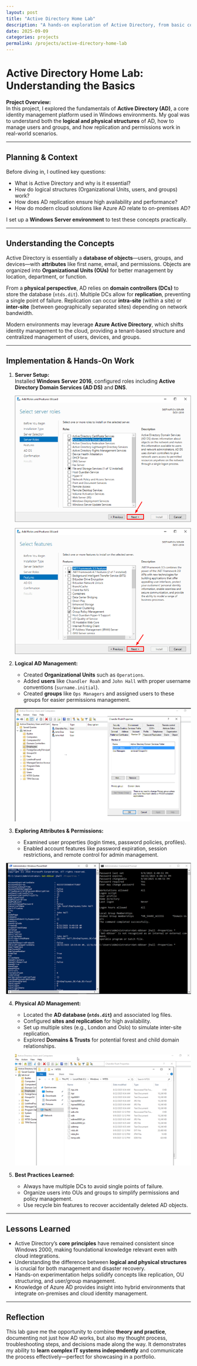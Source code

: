 ```yaml
---
layout: post
title: "Active Directory Home Lab"
description: "A hands-on exploration of Active Directory, from basic concepts to logical and physical structures."
date: 2025-09-09
categories: projects
permalink: /projects/active-directory-home-lab
---
```


# Active Directory Home Lab: Understanding the Basics

**Project Overview:**  
In this project, I explored the fundamentals of **Active Directory (AD)**, a core identity management platform used in Windows environments. My goal was to understand both the **logical and physical structures** of AD, how to manage users and groups, and how replication and permissions work in real-world scenarios.

---

## Planning & Context
Before diving in, I outlined key questions:  
- What is Active Directory and why is it essential?  
- How do logical structures (Organizational Units, users, and groups) work?  
- How does AD replication ensure high availability and performance?  
- How do modern cloud solutions like Azure AD relate to on-premises AD?

I set up a **Windows Server environment** to test these concepts practically.

---

## Understanding the Concepts
Active Directory is essentially a **database of objects**—users, groups, and devices—with **attributes** like first name, email, and permissions. Objects are organized into **Organizational Units (OUs)** for better management by location, department, or function.

From a **physical perspective**, AD relies on **domain controllers (DCs)** to store the database (`ntds.dit`). Multiple DCs allow for **replication**, preventing a single point of failure. Replication can occur **intra-site** (within a site) or **inter-site** (between geographically separated sites) depending on network bandwidth.

Modern environments may leverage **Azure Active Directory**, which shifts identity management to the cloud, providing a tenant-based structure and centralized management of users, devices, and groups.

---

## Implementation & Hands-On Work
1. **Server Setup:**  
   Installed **Windows Server 2016**, configured roles including **Active Directory Domain Services (AD DS)** and **DNS**.

   ![AD Lab Screenshot](/assets/images/projects/adds.png)

   ![AD Lab Screenshot](/assets/images/projects/adds-2.png)



2. **Logical AD Management:**  
   - Created **Organizational Units** such as `Operations`.  
   - Added **users** like `Chandler Roah` and `John Hall` with proper username conventions (`surname.initial`).  
   - Created **groups** like `Ops Managers` and assigned users to these groups for easier permissions management.  

   ![AD Lab Screenshot](/assets/images/projects/OU.png)



3. **Exploring Attributes & Permissions:**  
   - Examined user properties (login times, password policies, profiles).  
   - Enabled account features like password expiration, session restrictions, and remote control for admin management.

![AD Lab Screenshot](/assets/images/projects/jhall.png)


4. **Physical AD Management:**  
   - Located the **AD database (`ntds.dit`)** and associated log files.  
   - Configured **sites and replication** for high availability.  
   - Set up multiple sites (e.g., London and Oslo) to simulate inter-site replication.  
   - Explored **Domains & Trusts** for potential forest and child domain relationships.

   ![AD Lab Screenshot](/assets/images/projects/ntds.png)


5. **Best Practices Learned:**  
   - Always have multiple DCs to avoid single points of failure.  
   - Organize users into OUs and groups to simplify permissions and policy management.  
   - Use recycle bin features to recover accidentally deleted AD objects.

---

## Lessons Learned
- Active Directory’s **core principles** have remained consistent since Windows 2000, making foundational knowledge relevant even with cloud integrations.  
- Understanding the difference between **logical and physical structures** is crucial for both management and disaster recovery.  
- Hands-on experimentation helps solidify concepts like replication, OU structuring, and user/group management.  
- Knowledge of Azure AD provides insight into hybrid environments that integrate on-premises and cloud identity management.

---

## Reflection
This lab gave me the opportunity to combine **theory and practice**, documenting not just how AD works, but also my thought process, troubleshooting steps, and decisions made along the way. It demonstrates my ability to **learn complex IT systems independently** and communicate the process effectively—perfect for showcasing in a portfolio.

